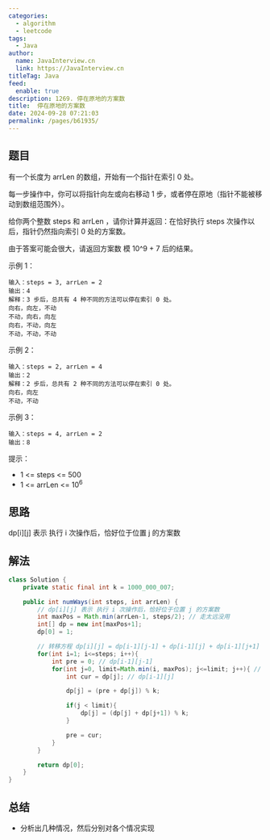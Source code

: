 ```yaml
---
categories: 
  - algorithm
  - leetcode
tags: 
  - Java
author: 
  name: JavaInterview.cn
  link: https://JavaInterview.cn
titleTag: Java
feed: 
  enable: true
description: 1269. 停在原地的方案数
title:  停在原地的方案数
date: 2024-09-28 07:21:03
permalink: /pages/b61935/
---
```


## 题目

有一个长度为 arrLen 的数组，开始有一个指针在索引 0 处。

每一步操作中，你可以将指针向左或向右移动 1 步，或者停在原地（指针不能被移动到数组范围外）。

给你两个整数 steps 和 arrLen ，请你计算并返回：在恰好执行 steps 次操作以后，指针仍然指向索引 0 处的方案数。

由于答案可能会很大，请返回方案数 模 10^9 + 7 后的结果。



示例 1：

    输入：steps = 3, arrLen = 2
    输出：4
    解释：3 步后，总共有 4 种不同的方法可以停在索引 0 处。
    向右，向左，不动
    不动，向右，向左
    向右，不动，向左
    不动，不动，不动
示例  2：

    输入：steps = 2, arrLen = 4
    输出：2
    解释：2 步后，总共有 2 种不同的方法可以停在索引 0 处。
    向右，向左
    不动，不动
示例 3：

    输入：steps = 4, arrLen = 2
    输出：8


提示：

* 1 <= steps <= 500
* 1 <= arrLen <= 10<sup>6</sup>

## 思路

dp[i][j] 表示 执行 i 次操作后，恰好位于位置 j 的方案数

## 解法
```java
class Solution {
    private static final int k = 1000_000_007;

    public int numWays(int steps, int arrLen) {
        // dp[i][j] 表示 执行 i 次操作后，恰好位于位置 j 的方案数
        int maxPos = Math.min(arrLen-1, steps/2); // 走太远没用
        int[] dp = new int[maxPos+1];
        dp[0] = 1; 

        // 转移方程 dp[i][j] = dp[i-1][j-1] + dp[i-1][j] + dp[i-1][j+1]       
        for(int i=1; i<=steps; i++){
            int pre = 0; // dp[i-1][j-1]
            for(int j=0, limit=Math.min(i, maxPos); j<=limit; j++){ // 极端情况 一直向右走
                int cur = dp[j]; // dp[i-1][j]

                dp[j] = (pre + dp[j]) % k;

                if(j < limit){
                    dp[j] = (dp[j] + dp[j+1]) % k;
                }

                pre = cur;
            }
        }

        return dp[0];
    }
}

```

## 总结

- 分析出几种情况，然后分别对各个情况实现 
